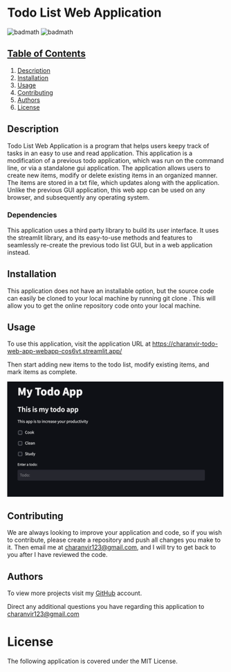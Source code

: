 # Todo List Web Application

![badmath](https://img.shields.io/badge/License-MIT-purple) ![badmath](https://img.shields.io/badge/Version-1.0-orange)

## <u>Table of Contents</u>

1. [Description](#Description)
2. [Installation](#Installation)
3. [Usage](#Usage)
4. [Contributing](#Contributing)
5. [Authors](#Authors)
6. [License](#License)

## Description

Todo List Web Application is a program that helps users keepy track of tasks in an easy to use and read application.
This application is a modification of a previous todo application, which was run on the command line, or via a
standalone gui application. The application allows users to create new items, modify or delete existing items in an
organized manner. The items are stored in a txt file, which updates along with the application. Unlike the previous GUI
application, this web app can be used on any browser, and subsequently any operating system.

### Dependencies

This application uses a third party library to build its user interface. It uses the streamlit library, and its
easy-to-use methods and features to seamlessly re-create the previous todo list GUI, but in a web application instead.

## Installation

This application does not have an installable option, but the source code can easily be cloned to your local machine by
running git clone <repo URL>. This will allow you to get the online repository code onto your local machine.

## Usage

To use this application, visit the application URL at https://charanvir-todo-web-app-webapp-cos6vt.streamlit.app/

Then start adding new items to the todo list, modify existing items, and mark items as complete. 

<img src="Assets/1.png" width="500">

## Contributing

We are always looking to improve your application and code, so if you wish to contribute, please create a repository and
push all changes you make to it. Then email me at charanvir123@gmail.com, and I will try to get back to you after I have
reviewed the code.

## Authors

To view more projects visit my [GitHub](https://github.com/Charanvir) account.

Direct any additional questions you have regarding this application to charanvir123@gmail.com

# License

The following application is covered under the MIT License.
